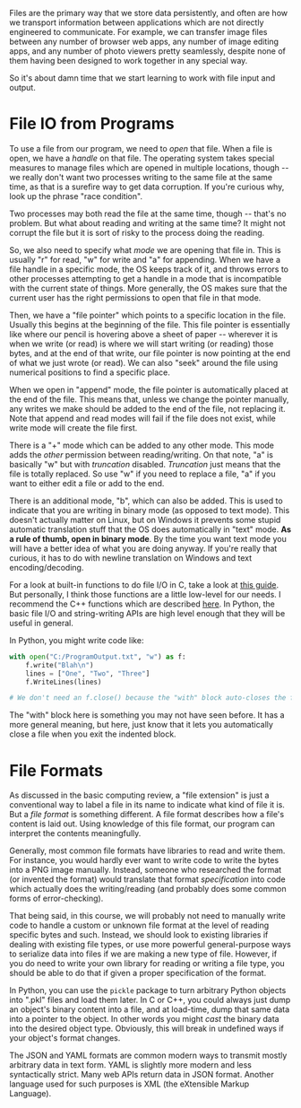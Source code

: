 Files are the primary way that we store data persistently, and often are how we transport information between applications which are not directly engineered to communicate. For example, we can transfer image files between any number of browser web apps, any number of image editing apps, and any number of photo viewers pretty seamlessly, despite none of them having been designed to work together in any special way.

So it's about damn time that we start learning to work with file input and output.

# File IO from Programs

To use a file from our program, we need to *open* that file. When a file is open, we have a *handle* on that file. The operating system takes special measures to manage files which are opened in multiple locations, though -- we really don't want two processes writing to the same file at the same time, as that is a surefire way to get data corruption. If you're curious why, look up the phrase "race condition".

Two processes may both read the file at the same time, though -- that's no problem. But what about reading and writing at the same time? It might not corrupt the file but it is sort of risky to the process doing the reading.

So, we also need to specify what *mode* we are opening that file in. This is usually "r" for read, "w" for write and "a" for appending. When we have a file handle in a specific mode, the OS keeps track of it, and throws errors to other processes attempting to get a handle in a mode that is incompatible with the current state of things. More generally, the OS makes sure that the current user has the right permissions to open that file in that mode.

Then, we have a "file pointer" which points to a specific location in the file. Usually this begins at the beginning of the file. This file pointer is essentially like where our pencil is hovering above a sheet of paper -- wherever it is when we write (or read) is where we will start writing (or reading) those bytes, and at the end of that write, our file pointer is now pointing at the end of what we just wrote (or read). We can also "seek" around the file using numerical positions to find a specific place. 

When we open in "append" mode, the file pointer is automatically placed at the end of the file. This means that, unless we change the pointer manually, any writes we make should be added to the end of the file, not replacing it. Note that append and read modes will fail if the file does not exist, while write mode will create the file first.

There is a "+" mode which can be added to any other mode. This mode adds the *other* permission between reading/writing. On that note, "a" is basically "w" but with *truncation* disabled. *Truncation* just means that the file is totally replaced. So use "w" if you need to replace a file, "a" if you want to either edit a file or add to the end.

There is an additional mode, "b", which can also be added. This is used to indicate that you are writing in binary mode (as opposed to text mode). This doesn't actually matter on Linux, but on Windows it prevents some stupid automatic translation stuff that the OS does automatically in "text" mode. **As a rule of thumb, open in binary mode**. By the time you want text mode you will have a better idea of what you are doing anyway. If you're really that curious, it has to do with newline translation on Windows and text encoding/decoding.

For a look at built-in functions to do file I/O in C, take a look at [this guide](https://www.cprogramming.com/tutorial/cfileio.html). But personally, I think those functions are a little low-level for our needs. I recommend the C++ functions which are described [here](https://cplusplus.com/doc/tutorial/files/). In Python, the basic file I/O and string-writing APIs are high level enough that they will be useful in general.

In Python, you might write code like:
``` python
with open("C:/ProgramOutput.txt", "w") as f:
	f.write("Blah\n")
	lines = ["One", "Two", "Three"]
	f.WriteLines(lines)

# We don't need an f.close() because the "with" block auto-closes the file upon exit.
```
The "with" block here is something you may not have seen before. It has a more general meaning, but here, just know that it lets you automatically close a file when you exit the indented block. 

# File Formats
As discussed in the basic computing review, a "file extension" is just a conventional way to label a file in its name to indicate what kind of file it is. But a *file format* is something different. A file format describes how a file's content is laid out. Using knowledge of this file format, our program can interpret the contents meaningfully.

Generally, most common file formats have libraries to read and write them. For instance, you would hardly ever want to write code to write the bytes into a PNG image manually. Instead, someone who researched the format (or invented the format) would translate that format *specification* into code which actually does the writing/reading (and probably does some common forms of error-checking).

That being said, in this course, we will probably not need to manually write code to handle a custom or unknown file format at the level of reading specific bytes and such. Instead, we should look to existing libraries if dealing with existing file types, or use more powerful general-purpose ways to serialize data into files if we are making a new type of file. However, if you do need to write your own library for reading or writing a file type, you should be able to do that if given a proper specification of the format.

In Python, you can use the `pickle` package to turn arbitrary Python objects into ".pkl" files and load them later. In C or C++, you could always just dump an object's binary content into a file, and at load-time, dump that same data into a pointer to the object. In other words you might *cast* the binary data into the desired object type. Obviously, this will break in undefined ways if your object's format changes.

The JSON and YAML formats are common modern ways to transmit mostly arbitrary data in text form. YAML is slightly more modern and less syntactically strict. Many web APIs return data in JSON format. Another language used for such purposes is XML (the eXtensible Markup Language). 














